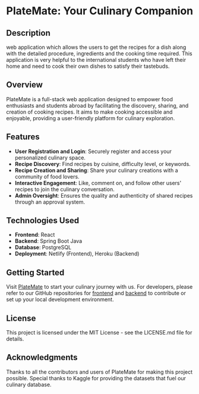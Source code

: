 # PlateMate: Your Culinary Companion

## Description
web application which allows the users to get the recipes for a dish along with the detailed procedure, ingredients and the cooking time required. This application is very helpful to the international students who have left their home and need to cook their own dishes to satisfy their tastebuds.

## Overview
PlateMate is a full-stack web application designed to empower food enthusiasts and students abroad by facilitating the discovery, sharing, and creation of cooking recipes. It aims to make cooking accessible and enjoyable, providing a user-friendly platform for culinary exploration.

## Features
- **User Registration and Login**: Securely register and access your personalized culinary space.
- **Recipe Discovery**: Find recipes by cuisine, difficulty level, or keywords.
- **Recipe Creation and Sharing**: Share your culinary creations with a community of food lovers.
- **Interactive Engagement**: Like, comment on, and follow other users' recipes to join the culinary conversation.
- **Admin Oversight**: Ensures the quality and authenticity of shared recipes through an approval system.

## Technologies Used
- **Frontend**: React
- **Backend**: Spring Boot Java
- **Database**: PostgreSQL
- **Deployment**: Netlify (Frontend), Heroku (Backend)

## Getting Started
Visit [PlateMate](https://platematedsa.netlify.app/) to start your culinary journey with us. For developers, please refer to our GitHub repositories for [frontend](https://github.iu.edu/adpeddag/Frontend) and [backend](https://github.iu.edu/adpeddag/Backend) to contribute or set up your local development environment.

## License
This project is licensed under the MIT License - see the LICENSE.md file for details.

## Acknowledgments
Thanks to all the contributors and users of PlateMate for making this project possible. Special thanks to Kaggle for providing the datasets that fuel our culinary database.

